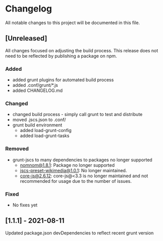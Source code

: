 # Changelog

All notable changes to this project will be documented in this file.

## [Unreleased]
All changes focused on adjusting the build process. This release
does not need to be reflected by publishing a package on npm.

### Added
- added grunt plugins for automated build process
- added .conf/grunt/*.js
- added CHANGELOG.md

### Changed
- changed build process - simply call grunt to test and distribute
- moved .jscs.json to .conf/
- grunt build environment
  - added load-grunt-config
  - added load-grunt-tasks

### Removed
- grunt-jscs to many dependencies to packages no longer supported
  - nomnom@1.8.1: Package no longer supported
  - jscs-preset-wikimedia@1.0.1: No longer maintained.
  - core-js@2.6.12: core-js@<3.3 is no longer maintained and not
    recommended for usage due to the number of issues.


### Fixed
- No fixes yet

## [1.1.1] - 2021-08-11

Updated package.json devDependencies to reflect recent grunt version
